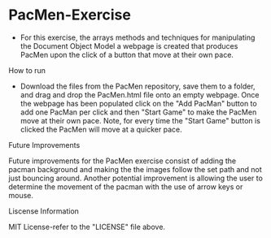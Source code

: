 # PacMen-Exercise
* For this exercise, the arrays methods and techniques for manipulating the Document Object Model a webpage is created that produces PacMen upon the click of a button that move at their own pace.

How to run
* Download the files from the PacMen repository, save them to a folder, and drag and drop the PacMen.html file onto an empty webpage. Once the webpage has been populated click on the "Add PacMan" button to add one PacMan per click and then "Start Game" to make the PacMen move at their own pace. Note, for every time the "Start Game" button is clicked the PacMen will move at a quicker pace.

Future Improvements

Future improvements for the PacMen exercise consist of adding the pacman background and making the the images follow the set path and not just bouncing around. Another potential improvement is allowing the user to determine the movement of the pacman with the use of arrow keys or mouse.

Liscense Information

MIT License-refer to the "LICENSE" file above.
